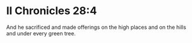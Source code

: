 # II Chronicles 28:4

And he sacrificed and made offerings on the high places and on the hills and under every green tree.
